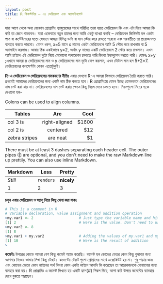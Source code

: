 ```yaml
---
layout: post
title: R কিকস্টার্টার – ০৪ ভেরিয়েবল এবং অ্যাসাইনমেন্ট
---
```

যারা আগে থেকে অন্য যেকোন প্রোগ্রামিং ল্যাঙ্গুয়েজের সাথে পরিচিত তারা হয়ত ভেরিয়েবল কি এবং এটা দিয়ে আমরা কি করি তা জেনে থাকবেন। যারা একেবারে নতুন তাদের জন্য আমি একটু ব্যাখ্যা করছি – ভেরিয়েবল জিনিসটা হল একটা পাত্র বা কন্টেইনারের মতো যেখানে আমরা বিভিন্ন ডাটা বা মান স্টোর করে রাখতে পারবো এবং পরবর্তীতে তা প্রয়োজনমত ব্যবহার করতে পারবো। যেমন ধরুন, x=5 মানে x নামের একটা ভেরিয়েবলে আমি 5 স্টোর করে রাখলাম বা 5 অ্যাসাইন করলাম। আবার ঠিক একইভাবে y=2, অর্থাৎ y নামের একটি ভেরিয়েবলে 2 স্টোর করে রাখলাম। এখন আমি চাইলে এই ভেরিয়েবল দুটো নিয়ে যেকোনো অপারেশন চালাতে পারি কিংবা ইভাল্যুশন করতে পারি। যেমনঃ x+y ;এখানে আমরা x ভেরিয়েবলের মান ও y ভেরিয়েবলের মান দুটো যোগ করলাম, এখন টোটাল মান হল 5+2=7. ভেরিয়েবলের কনসেপ্টটা কেবল এতোটুকুই।

**R-এ ভেরিয়েবল ও ভেরিয়েবলের নামকরণের নীতিঃ**
এবার দেখবো R-এ আমরা কিভাবে ভেরিয়েবল তৈরি করতে পারি। প্রথমেই আমাদের ভেরিয়েবলের জন্য একটি নাম ঠিক করতে হবে। R প্রোগ্রামিংয়ে যেমন ইচ্ছে তেমনভাবে ভেরিয়েবলের নাম সেট করা যায় না। ভেরিয়েবলের নাম সেট করার ক্ষেত্রে কিছু নিয়ম মেনে চলতে হবে। নিয়মগুলো নিচের ছকে দেখানো হল-

Colons can be used to align columns.

| Tables        | Are           | Cool  |
| ------------- |:-------------:| -----:|
| col 3 is      | right-aligned | $1600 |
| col 2 is      | centered      |   $12 |
| zebra stripes | are neat      |    $1 |

There must be at least 3 dashes separating each header cell.
The outer pipes (|) are optional, and you don't need to make the 
raw Markdown line up prettily. You can also use inline Markdown.

Markdown | Less | Pretty
--- | --- | ---
*Still* | `renders` | **nicely**
1 | 2 | 3

**চলুন এবার ভেরিয়েবল ও ভ্যালু নিয়ে কিছু খেলা করা যাকঃ**

```r
# This is a comment in R
# Variable declaration, value assignment and addition operation
>my.var1 <- 2                     # Just type the variable name and hited enter
[1] 2                             # Here is the value. Don't need to use print()
>my.var2 <- 8
[1] 8
>my.var1 + my.var2                # Adding the values of my.var1 and my.var2
[1] 10                            # Here is the result of addition
> 
```

**কমেন্টঃ** উপরের কোডে আমরা বেশ কিছু কমেন্ট অ্যাড করেছি। কমেন্ট হল কোডের ভেতর কোন কিছু বুঝাবার জন্য আপনার নিজের ভাষায় লিখা কিছু টেক্সট। কমেন্টের টেক্সট গুলো প্রোগ্রামের সাথে এক্সেকিউট হয় না। শুধু পড়ার জন্য এবং কোডের ভেতর কোন লাইনের অর্থ কিংবা কোন একটা লাইনে আপনি কি করেছেন তা আরেকজনকে বোঝানোর জন্য ব্যবহার করা হয়। R প্রোগ্রামিং এ কমেন্ট লিখতে হয় একটি হ্যাশ(#) সিম্বল দিয়ে, আশা করি উপরে কমেন্টের ব্যাবহার দেখে বুঝতে পারছেন। 

